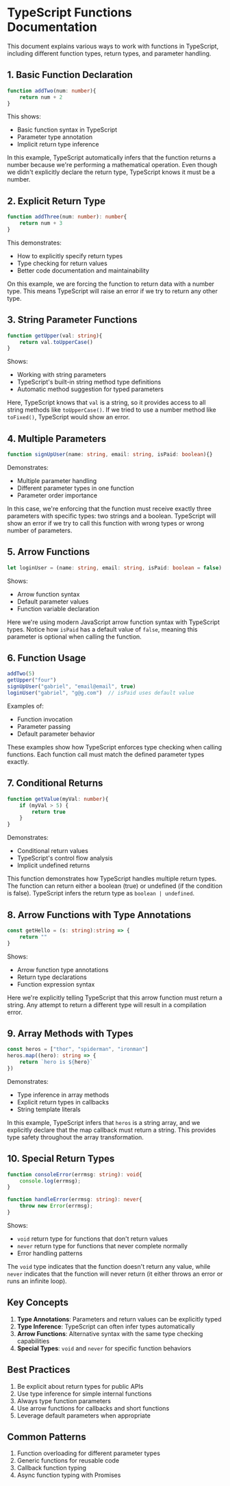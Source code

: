 # TypeScript Functions Documentation

This document explains various ways to work with functions in TypeScript, including different function types, return types, and parameter handling.

## 1. Basic Function Declaration
```typescript
function addTwo(num: number){
    return num + 2
}
```
This shows:
- Basic function syntax in TypeScript
- Parameter type annotation
- Implicit return type inference

In this example, TypeScript automatically infers that the function returns a number because we're performing a mathematical operation. Even though we didn't explicitly declare the return type, TypeScript knows it must be a number.

## 2. Explicit Return Type
```typescript
function addThree(num: number): number{
    return num + 3
}
```
This demonstrates:
- How to explicitly specify return types
- Type checking for return values
- Better code documentation and maintainability

On this example, we are forcing the function to return data with a number type. This means TypeScript will raise an error if we try to return any other type.

## 3. String Parameter Functions
```typescript
function getUpper(val: string){
    return val.toUpperCase()
}
```
Shows:
- Working with string parameters
- TypeScript's built-in string method type definitions
- Automatic method suggestion for typed parameters

Here, TypeScript knows that `val` is a string, so it provides access to all string methods like `toUpperCase()`. If we tried to use a number method like `toFixed()`, TypeScript would show an error.

## 4. Multiple Parameters
```typescript
function signUpUser(name: string, email: string, isPaid: boolean){}
```
Demonstrates:
- Multiple parameter handling
- Different parameter types in one function
- Parameter order importance

In this case, we're enforcing that the function must receive exactly three parameters with specific types: two strings and a boolean. TypeScript will show an error if we try to call this function with wrong types or wrong number of parameters.

## 5. Arrow Functions
```typescript
let loginUser = (name: string, email: string, isPaid: boolean = false) => {}
```
Shows:
- Arrow function syntax
- Default parameter values
- Function variable declaration

Here we're using modern JavaScript arrow function syntax with TypeScript types. Notice how `isPaid` has a default value of `false`, meaning this parameter is optional when calling the function.

## 6. Function Usage
```typescript
addTwo(5)
getUpper("four")
signUpUser("gabriel", "email@email", true)
loginUser("gabriel", "g@g.com")  // isPaid uses default value
```
Examples of:
- Function invocation
- Parameter passing
- Default parameter behavior

These examples show how TypeScript enforces type checking when calling functions. Each function call must match the defined parameter types exactly.

## 7. Conditional Returns
```typescript
function getValue(myVal: number){
    if (myVal > 5) {
        return true
    }
}
```
Demonstrates:
- Conditional return values
- TypeScript's control flow analysis
- Implicit undefined returns

This function demonstrates how TypeScript handles multiple return types. The function can return either a boolean (true) or undefined (if the condition is false). TypeScript infers the return type as `boolean | undefined`.

## 8. Arrow Functions with Type Annotations
```typescript
const getHello = (s: string):string => {
    return ""
}
```
Shows:
- Arrow function type annotations
- Return type declarations
- Function expression syntax

Here we're explicitly telling TypeScript that this arrow function must return a string. Any attempt to return a different type will result in a compilation error.

## 9. Array Methods with Types
```typescript
const heros = ["thor", "spiderman", "ironman"]
heros.map((hero): string => {
    return `hero is ${hero}`
})
```
Demonstrates:
- Type inference in array methods
- Explicit return types in callbacks
- String template literals

In this example, TypeScript infers that `heros` is a string array, and we explicitly declare that the map callback must return a string. This provides type safety throughout the array transformation.

## 10. Special Return Types
```typescript
function consoleError(errmsg: string): void{
    console.log(errmsg);
}

function handleError(errmsg: string): never{
    throw new Error(errmsg);
}
```
Shows:
- `void` return type for functions that don't return values
- `never` return type for functions that never complete normally
- Error handling patterns

The `void` type indicates that the function doesn't return any value, while `never` indicates that the function will never return (it either throws an error or runs an infinite loop).

## Key Concepts
1. **Type Annotations**: Parameters and return values can be explicitly typed
2. **Type Inference**: TypeScript can often infer types automatically
3. **Arrow Functions**: Alternative syntax with the same type checking capabilities
4. **Special Types**: `void` and `never` for specific function behaviors

## Best Practices
1. Be explicit about return types for public APIs
2. Use type inference for simple internal functions
3. Always type function parameters
4. Use arrow functions for callbacks and short functions
5. Leverage default parameters when appropriate

## Common Patterns
1. Function overloading for different parameter types
2. Generic functions for reusable code
3. Callback function typing
4. Async function typing with Promises
